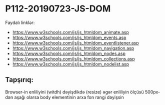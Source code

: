 # P112-20190723-JS-DOM

Faydalı linklər:

- https://www.w3schools.com/js/js_htmldom_animate.asp
- https://www.w3schools.com/js/js_htmldom_events.asp
- https://www.w3schools.com/js/js_htmldom_eventlistener.asp
- https://www.w3schools.com/js/js_htmldom_navigation.asp
- https://www.w3schools.com/js/js_htmldom_nodes.asp
- https://www.w3schools.com/js/js_htmldom_collections.asp
- https://www.w3schools.com/js/js_htmldom_nodelist.asp

## Tapşırıq:

Browser-in enliliyini (witdh) dəyişdikdə (resize) əgər enliliyin ölçüsü 500px-dən aşağı olarsa body elementinin arxa fon rəngi dəyişsin